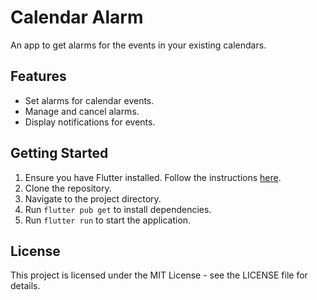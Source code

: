 # Calendar Alarm

An app to get alarms for the events in your existing calendars.

## Features

- Set alarms for calendar events.
- Manage and cancel alarms.
- Display notifications for events.

## Getting Started

1. Ensure you have Flutter installed. Follow the
   instructions [here](https://flutter.dev/docs/get-started/install).
2. Clone the repository.
3. Navigate to the project directory.
4. Run `flutter pub get` to install dependencies.
5. Run `flutter run` to start the application.

## License

This project is licensed under the MIT License - see the LICENSE file for details.
